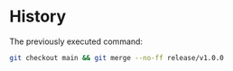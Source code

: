 # History

The previously executed command:

```sh
git checkout main && git merge --no-ff release/v1.0.0
```
